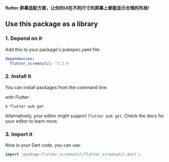 **flutter 屏幕适配方案，让你的UI在不同尺寸的屏幕上都能显示合理的布局!**

## Use this package as a library

### 1. Depend on it

Add this to your package's pubspec.yaml file:

```yaml
dependencies:
  flutter_screenutil: ^3.2.0
```

### 2. Install it

You can install packages from the command line:

with Flutter:

```shell
$ flutter pub get
```

Alternatively, your editor might support `flutter pub get`. Check the docs for your editor to learn more.

### 3. Import it

Now in your Dart code, you can use:

```dart
import 'package:flutter_screenutil/flutter_screenutil.dart';
```